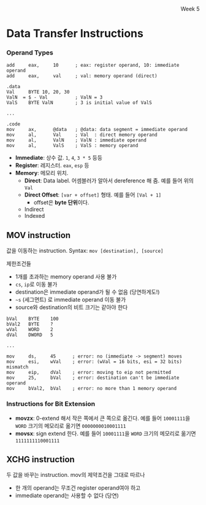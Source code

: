 <p align=right>Week 5</p>

# Data Transfer Instructions

### Operand Types

```assembly
add     eax,     10      ; eax: register operand, 10: immediate operand
add     eax,     val     ; val: memory operand (direct)
```

```assembly
.data
Val     BYTE 10, 20, 30
ValN  = $ - Val          ; ValN = 3
ValS    BYTE ValN        ; 3 is initial value of ValS

...

.code
mov     ax,      @data   ; @data: data segment = immediate operand
mov     al,      Val     ; Val  : direct memory operand
mov     al,      ValN    ; ValN : immediate operand
mov     al,      ValS    ; ValS : memory operand
```

* **Immediate**: 상수 값. `1`, `4`, `3 * 5` 등등
* **Register**: 레지스터. `eax`, `esp` 등
* **Memory**: 메모리 위치.
  * **Direct**: Data label. 어셈블러가 알아서 dereference 해 줌. 예를 들어 위의 `Val`
  * **Direct Offset**: `[var + offset]` 형태. 예를 들어 `[Val + 1]`
    - offset은 **byte 단위**이다.
  * Indirect
  * Indexed

## MOV instruction

값을 이동하는 instruction. Syntax: `mov [destination], [source]`

제한조건들

* 1개를 초과하는 memory operand 사용 불가
* `cs`, `ip`로 이동 불가
* destination은 immediate operand가 될 수 없음 (당연하게도!)
* `~s` (세그먼트) 로 immediate operand 이동 불가
* source와 destination의 비트 크기는 같아야 한다

```assembly
bVal    BYTE    100
bVal2   BYTE    ?
wVal    WORD    2
dVal    DWORD   5

...

mov     ds,     45      ; error: no (immediate -> segment) moves
mov     esi,    wVal    ; error: (wVal = 16 bits, esi = 32 bits) mismatch
mov     eip,    dVal    ; error: moving to eip not permitted
mov     25,     bVal    ; error: destination can't be immediate operand
mov     bVal2,  bVal    ; error: no more than 1 memory operand
```

### Instructions for Bit Extension

* **movzx**: 0-extend 해서 작은 쪽에서 큰 쪽으로 옮긴다. 예를 들어 `10001111`을 `WORD` 크기의 메모리로 옮기면 `0000000010001111`
* **movsx**: sign extend 한다. 예를 들어 `10001111`을 `WORD` 크기의 메모리로 옮기면 `1111111110001111`

## XCHG instruction

두 값을 바꾸는 instruction. mov의 제약조건을 그대로 따르나

* 한 개의 operand는 무조건 register operand여야 하고
* immediate operand는 사용할 수 없다 (당연)